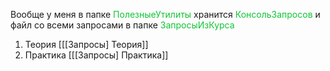 Вообще у меня в папке <span style="color:rgb(17, 197, 53)">ПолезныеУтилиты</span> хранится <span style="color:rgb(17, 197, 53)">КонсольЗапросов</span> и файл со всеми запросами в папке <span style="color:rgb(17, 197, 53)">ЗапросыИзКурса</span>

1) Теория [[[Запросы] Теория]]
2) Практика [[[Запросы] Практика]]
